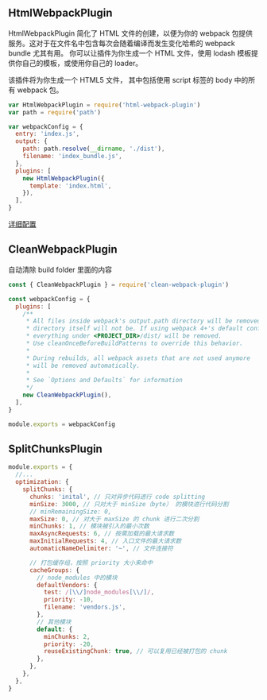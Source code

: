 ## HtmlWebpackPlugin

HtmlWebpackPlugin 简化了 HTML 文件的创建，以便为你的 webpack 包提供服务。这对于在文件名中包含每次会随着编译而发生变化哈希的 webpack bundle 尤其有用。 你可以让插件为你生成一个 HTML 文件，使用 lodash 模板提供你自己的模板，或使用你自己的 loader。

该插件将为你生成一个 HTML5 文件， 其中包括使用 script 标签的 body 中的所有 webpack 包。

```js
var HtmlWebpackPlugin = require('html-webpack-plugin')
var path = require('path')

var webpackConfig = {
  entry: 'index.js',
  output: {
    path: path.resolve(__dirname, './dist'),
    filename: 'index_bundle.js',
  },
  plugins: [
    new HtmlWebpackPlugin({
      template: 'index.html',
    }),
  ],
}
```

[详细配置](https://www.webpackjs.com/plugins/html-webpack-plugin/)

## CleanWebpackPlugin

自动清除 build folder 里面的内容

```js
const { CleanWebpackPlugin } = require('clean-webpack-plugin')

const webpackConfig = {
  plugins: [
    /**
     * All files inside webpack's output.path directory will be removed once, but the
     * directory itself will not be. If using webpack 4+'s default configuration,
     * everything under <PROJECT_DIR>/dist/ will be removed.
     * Use cleanOnceBeforeBuildPatterns to override this behavior.
     *
     * During rebuilds, all webpack assets that are not used anymore
     * will be removed automatically.
     *
     * See `Options and Defaults` for information
     */
    new CleanWebpackPlugin(),
  ],
}

module.exports = webpackConfig
```

## SplitChunksPlugin

```js
module.exports = {
  //...
  optimization: {
    splitChunks: {
      chunks: 'inital', // 只对异步代码进行 code splitting
      minSize: 3000, // 只对大于 minSize（byte） 的模块进行代码分割
      // minRemainingSize: 0,
      maxSize: 0, // 对大于 maxSize 的 chunk 进行二次分割
      minChunks: 1, // 模块被引入的最小次数
      maxAsyncRequests: 6, // 按需加载的最大请求数
      maxInitialRequests: 4, // 入口文件的最大请求数
      automaticNameDelimiter: '~', // 文件连接符

      // 打包缓存组，按照 priority 大小来命中
      cacheGroups: {
        // node_modules 中的模块
        defaultVendors: {
          test: /[\\/]node_modules[\\/]/,
          priority: -10,
          filename: 'vendors.js',
        },
        // 其他模块
        default: {
          minChunks: 2,
          priority: -20,
          reuseExistingChunk: true, // 可以复用已经被打包的 chunk
        },
      },
    },
  },
}
```
